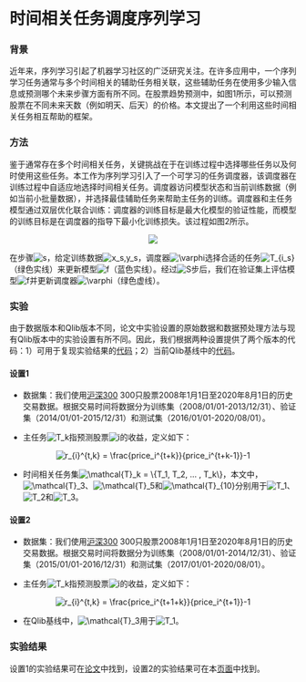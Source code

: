 # 时间相关任务调度序列学习
### 背景
近年来，序列学习引起了机器学习社区的广泛研究关注。在许多应用中，一个序列学习任务通常与多个时间相关的辅助任务相关联，这些辅助任务在使用多少输入信息或预测哪个未来步骤方面有所不同。在股票趋势预测中，如图1所示，可以预测股票在不同未来天数（例如明天、后天）的价格。本文提出了一个利用这些时间相关任务相互帮助的框架。

### 方法
鉴于通常存在多个时间相关任务，关键挑战在于在训练过程中选择哪些任务以及何时使用这些任务。本工作为序列学习引入了一个可学习的任务调度器，该调度器在训练过程中自适应地选择时间相关任务。调度器访问模型状态和当前训练数据（例如当前小批量数据），并选择最佳辅助任务来帮助主任务的训练。调度器和主任务模型通过双层优化联合训练：调度器的训练目标是最大化模型的验证性能，而模型的训练目标是在调度器的指导下最小化训练损失。该过程如图2所示。

<p align="center"> 
<img src="workflow.png"/>
</p>

在步骤<img src="https://latex.codecogs.com/png.latex?s" title="s" />，给定训练数据<img src="https://latex.codecogs.com/png.latex?x_s,y_s" title="x_s,y_s" />，调度器<img src="https://latex.codecogs.com/png.latex?\varphi" title="\varphi" />选择合适的任务<img src="https://latex.codecogs.com/png.latex?T_{i_s}" title="T_{i_s}" />（绿色实线）来更新模型<img src="https://latex.codecogs.com/png.latex?f" title="f" />（蓝色实线）。经过<img src="https://latex.codecogs.com/png.latex?S" title="S" />步后，我们在验证集上评估模型<img src="https://latex.codecogs.com/png.latex?f" title="f" />并更新调度器<img src="https://latex.codecogs.com/png.latex?\varphi" title="\varphi" />（绿色虚线）。

### 实验
由于数据版本和Qlib版本不同，论文中实验设置的原始数据和数据预处理方法与现有Qlib版本中的实验设置有所不同。因此，我们根据两种设置提供了两个版本的代码：1）可用于复现实验结果的[代码](https://github.com/lwwang1995/tcts)；2）当前Qlib基线中的[代码](https://github.com/ssvip9527/qlib/blob/main-cn/qlib/contrib/model/pytorch_tcts.py)。

#### 设置1
* 数据集：我们使用[沪深300](http://www.csindex.com.cn/en/indices/index-detail/000300) 300只股票2008年1月1日至2020年8月1日的历史交易数据。根据交易时间将数据分为训练集（2008/01/01-2013/12/31）、验证集（2014/01/01-2015/12/31）和测试集（2016/01/01-2020/08/01）。

* 主任务<img src="https://latex.codecogs.com/png.latex?T_k" title="T_k" />指预测股票<img src="https://latex.codecogs.com/png.latex?i" title="i" />的收益，定义如下：
<div align=center>
<img src="https://latex.codecogs.com/png.image?\dpi{110}&space;r_{i}^{t,k}&space;=&space;\frac{price_i^{t&plus;k}}{price_i^{t&plus;k-1}}-1" title="r_{i}^{t,k} = \frac{price_i^{t+k}}{price_i^{t+k-1}}-1" />
</div>

* 时间相关任务集<img src="https://latex.codecogs.com/png.latex?\mathcal{T}_k&space;=&space;\{T_1,&space;T_2,&space;...&space;,&space;T_k\}" title="\mathcal{T}_k = \{T_1, T_2, ... , T_k\}" />，本文中，<img src="https://latex.codecogs.com/png.latex?\mathcal{T}_3" title="\mathcal{T}_3" />、<img src="https://latex.codecogs.com/png.latex?\mathcal{T}_5" title="\mathcal{T}_5" />和<img src="https://latex.codecogs.com/png.latex?\mathcal{T}_{10}" title="\mathcal{T}_{10}" />分别用于<img src="https://latex.codecogs.com/png.latex?T_1" title="T_1" />、<img src="https://latex.codecogs.com/png.latex?T_2" title="T_2" />和<img src="https://latex.codecogs.com/png.latex?T_3" title="T_3" />。

#### 设置2
* 数据集：我们使用[沪深300](http://www.csindex.com.cn/en/indices/index-detail/000300) 300只股票2008年1月1日至2020年8月1日的历史交易数据。根据交易时间将数据分为训练集（2008/01/01-2014/12/31）、验证集（2015/01/01-2016/12/31）和测试集（2017/01/01-2020/08/01）。

* 主任务<img src="https://latex.codecogs.com/png.latex?T_k" title="T_k" />指预测股票<img src="https://latex.codecogs.com/png.latex?i" title="i" />的收益，定义如下：
<div align=center>
<img src="https://latex.codecogs.com/png.image?\dpi{110}&space;r_{i}^{t,k}&space;=&space;\frac{price_i^{t&plus;1&plus;k}}{price_i^{t&plus;1}}-1" title="r_{i}^{t,k} = \frac{price_i^{t+1+k}}{price_i^{t+1}}-1" />
</div>

* 在Qlib基线中，<img src="https://latex.codecogs.com/png.latex?\mathcal{T}_3" title="\mathcal{T}_3" />用于<img src="https://latex.codecogs.com/png.latex?T_1" title="T_1" />。

### 实验结果
设置1的实验结果可在[论文](http://proceedings.mlr.press/v139/wu21e/wu21e.pdf)中找到，设置2的实验结果可在本[页面](https://github.com/ssvip9527/qlib/tree/main/examples/benchmarks)中找到。